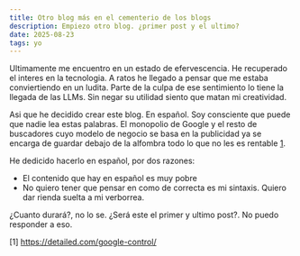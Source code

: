 ```yaml
---
title: Otro blog más en el cementerio de los blogs
description: Empiezo otro blog. ¿primer post y el ultimo?
date: 2025-08-23
tags: yo
---
```


Ultimamente me encuentro en un estado de efervescencia. He recuperado el interes en la tecnologia. A ratos he llegado a pensar que me estaba conviertiendo en un ludita.
Parte de la culpa de ese sentimiento lo tiene la llegada de las LLMs. Sin negar su utilidad siento que matan mi creatividad.

Asi que he decidido crear este blog. En español. Soy consciente que puede que nadie lea estas palabras. El monopolio de Google y el resto de buscadores cuyo modelo de negocio se basa en la publicidad ya se encarga de guardar debajo de la alfombra todo lo que no les es rentable [1](https://detailed.com/google-control/?ref=ppc.land).

He dedicido hacerlo en español, por dos razones:
- El contenido que hay en español es muy pobre
- No quiero tener que pensar en como de correcta es mi sintaxis. Quiero dar rienda suelta a mi verborrea.

¿Cuanto durará?, no lo se. ¿Será este el primer y ultimo post?. No puedo responder a eso.

[1] https://detailed.com/google-control/
